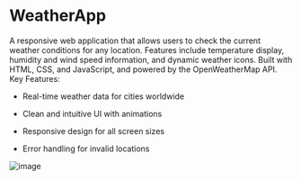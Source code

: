 # WeatherApp
A responsive web application that allows users to check the current weather conditions for any location. Features include temperature display, humidity and wind speed information, and dynamic weather icons. Built with HTML, CSS, and JavaScript, and powered by the OpenWeatherMap API.
Key Features:

- Real-time weather data for cities worldwide

- Clean and intuitive UI with animations

- Responsive design for all screen sizes

- Error handling for invalid locations

![image](https://github.com/user-attachments/assets/6cf81b90-44b7-462e-a98d-c594a95d3be8)

